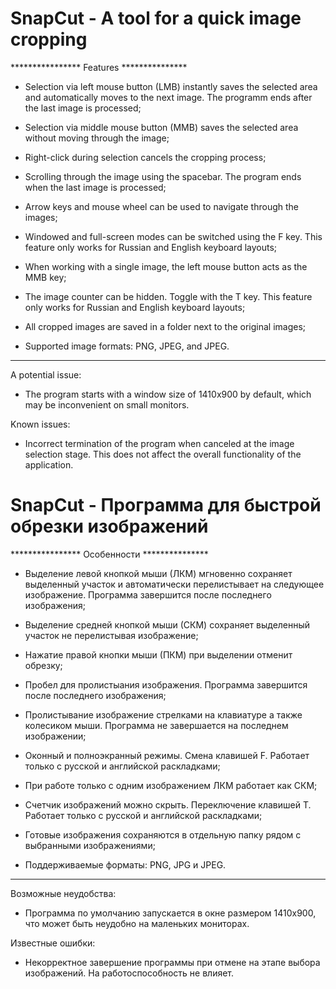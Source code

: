 # SnapCut - A tool for a quick image cropping
**************** Features ***************

- Selection via left mouse button (LMB) instantly saves the selected area and automatically moves to the next image. The programm ends after the last image is processed;

- Selection via middle mouse button (MMB) saves the selected area without moving through the image;

- Right-click during selection cancels the cropping process;

- Scrolling through the image using the spacebar. The program ends when the last image is processed;

- Arrow keys and mouse wheel can be used to navigate through the images;

- Windowed and full-screen modes can be switched using the F key. This feature only works for Russian and English keyboard layouts;

- When working with a single image, the left mouse button acts as the MMB key;

- The image counter can be hidden. Toggle with the T key. This feature only works for Russian and English keyboard layouts;

- All cropped images are saved in a folder next to the original images;

- Supported image formats: PNG, JPEG, and JPEG.

*******************

A potential issue:
- The program starts with a window size of 1410x900 by default, which may be inconvenient on small monitors.

Known issues:
- Incorrect termination of the program when canceled at the image selection stage. This does not affect the overall functionality of the application.


# SnapCut - Программа для быстрой обрезки изображений

****************  Особенности  ***************

- Выделение левой кнопкой мыши (ЛКМ) мгновенно сохраняет выделенный участок и автоматически перелистывает на следующее изображение.
	        Программа завершится после последнего изображения;

- Выделение средней кнопкой мыши (СКМ) сохраняет выделенный участок не перелистывая изображение;

- Нажатие правой кнопки мыши (ПКМ) при выделении отменит обрезку;

- Пробел для пролистыания изображения.
		Программа завершится после последнего изображения;

- Пролистывание изображение стрелками на клавиатуре а также колесиком мыши.
		Программа не завершается на последнем изображении;

- Оконный и полноэкранный режимы. Смена клавишей F.
		Работает только с русской и английской раскладками;

- При работе только с одним изображением ЛКМ работает как СКМ;

- Счетчик изображений можно скрыть. Переключение клавишей T.
		Работает только с русской и английской раскладками;

- Готовые изображения сохраняются в отдельную папку рядом с выбранными изображениями;

- Поддерживаемые форматы: PNG, JPG и JPEG.

*******************

Возможные неудобства:
- Программа по умолчанию запускается в окне размером 1410x900, что может быть неудобно на маленьких мониторах.

Известные ошибки:
- Некорректное завершение программы при отмене на этапе выбора изображений. На работоспособность не влияет.

